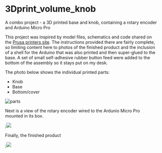 # 3Dprint_volume_knob
A combo project - a 3D printed base and knob, containing a rotary encoder and Arduino Micro Pro

This project was inspired by model files, schematics and code shared on the [Prusa printers site](https://www.prusaprinters.org/prints/3592-media-control-volume-knob-abstract-body). The instructions provided there are fairly complete, so limiting content here to photos of the finished product and the inclusion of a shell for the Arduino that was also printed and then super-glued to the base. A set of small self-adhesive rubber button feed were added to the bottom of the assembly so it stays put on my desk.

The photo below shows the individual printed parts:
* Knob
* Base
* Bottom/cover

![parts](https://github.com/woodwerk/3Dprint_volume_knob/blob/master/media/printed_parts.png)

Next is a view of the rotary encoder wired to the Ardunio Micro Pro mounted in its box. 

;![](https://github.com/woodwerk/3Dprint_volume_knob/blob/master/media/circuit.png)

Finally, the finished product


;![](https://github.com/woodwerk/3Dprint_volume_knob/blob/master/media/assembled.png)
